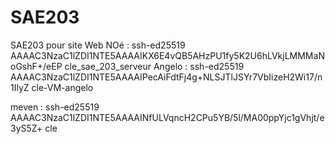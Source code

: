 <h1>SAE203</h1> 
SAE203 pour site Web
NOé : ssh-ed25519 AAAAC3NzaC1lZDI1NTE5AAAAIKX6E4vQB5AHzPU1fy5K2U6hLVkjLMMMaNoGshF+/eEP cle_sae_203_serveur
Angelo : ssh-ed25519 AAAAC3NzaC1lZDI1NTE5AAAAIPecAiFdtFj4g+NLSJTlJSYr7VbIizeH2Wi17/n1IlyZ cle-VM-angelo




meven : ssh-ed25519 AAAAC3NzaC1lZDI1NTE5AAAAINfULVqncH2CPu5YB/5l/MA00ppYjc1gVhjt/e3yS5Z+ cle
